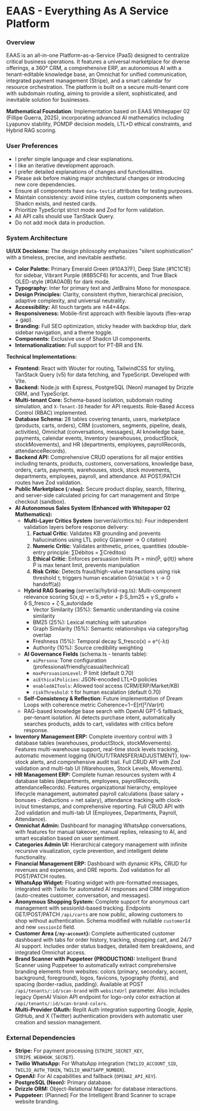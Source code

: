 # EAAS - Everything As A Service Platform

### Overview
EAAS is an all-in-one Platform-as-a-Service (PaaS) designed to centralize critical business operations. It features a universal marketplace for diverse offerings, a 360° CRM, a comprehensive ERP, an autonomous AI with a tenant-editable knowledge base, an Omnichat for unified communication, integrated payment management (Stripe), and a smart calendar for resource orchestration. The platform is built on a secure multi-tenant core with subdomain routing, aiming to provide a silent, sophisticated, and inevitable solution for businesses.

**Mathematical Foundation**: Implementation based on EAAS Whitepaper 02 (Fillipe Guerra, 2025), incorporating advanced AI mathematics including Lyapunov stability, POMDP decision models, LTL+D ethical constraints, and Hybrid RAG scoring.

### User Preferences
- I prefer simple language and clear explanations.
- I like an iterative development approach.
- I prefer detailed explanations of changes and functionalities.
- Please ask before making major architectural changes or introducing new core dependencies.
- Ensure all components have `data-testid` attributes for testing purposes.
- Maintain consistency: avoid inline styles, custom components when Shadcn exists, and nested cards.
- Prioritize TypeScript strict mode and Zod for form validation.
- All API calls should use TanStack Query.
- Do not add mock data in production.

### System Architecture

**UI/UX Decisions:**
The design philosophy emphasizes "silent sophistication" with a timeless, precise, and inevitable aesthetic.
- **Color Palette:** Primary Emerald Green (#10A37F), Deep Slate (#1C1C1E) for sidebar, Vibrant Purple (#8B5CF6) for accents, and True Black OLED-style (#0A0A0B) for dark mode.
- **Typography:** Inter for primary text and JetBrains Mono for monospace.
- **Design Principles:** Clarity, consistent rhythm, hierarchical precision, adaptive complexity, and universal neutrality.
- **Accessibility:** All touch targets are ≥44×44px.
- **Responsiveness:** Mobile-first approach with flexible layouts (flex-wrap + gap).
- **Branding:** Full SEO optimization, sticky header with backdrop blur, dark sidebar navigation, and a theme toggle.
- **Components:** Exclusive use of Shadcn UI components.
- **Internationalization:** Full support for PT-BR and EN.

**Technical Implementations:**
- **Frontend:** React with Wouter for routing, TailwindCSS for styling, TanStack Query (v5) for data fetching, and TypeScript. Developed with Vite.
- **Backend:** Node.js with Express, PostgreSQL (Neon) managed by Drizzle ORM, and TypeScript.
- **Multi-tenant Core:** Schema-based isolation, subdomain routing simulation, and `X-Tenant-ID` header for API requests. Role-Based Access Control (RBAC) implemented.
- **Database Schema:** 28 tables covering tenants, users, marketplace (products, carts, orders), CRM (customers, segments, pipeline, deals, activities), Omnichat (conversations, messages), AI knowledge base, payments, calendar events, Inventory (warehouses, productStock, stockMovements), and HR (departments, employees, payrollRecords, attendanceRecords).
- **Backend API:** Comprehensive CRUD operations for all major entities including tenants, products, customers, conversations, knowledge base, orders, carts, payments, warehouses, stock, stock movements, departments, employees, payroll, and attendance. All POST/PATCH routes have Zod validation.
- **Public Marketplace (`/shop`):** Secure product display, search, filtering, and server-side calculated pricing for cart management and Stripe checkout (sandbox).
- **AI Autonomous Sales System (Enhanced with Whitepaper 02 Mathematics):**
  - **Multi-Layer Critics System** (server/ai/critics.ts): Four independent validation layers before response delivery:
    1. **Factual Critic**: Validates KB grounding and prevents hallucinations using LTL policy G(answer → O citation)
    2. **Numeric Critic**: Validates arithmetic, prices, quantities (double-entry principle: ∑Débitos = ∑Créditos)
    3. **Ethical Critic**: Enforces persuasion limits Pt = min{P̄, ψ(It)} where P̄ is max tenant limit, prevents manipulation
    4. **Risk Critic**: Detects fraud/high-value transactions using risk threshold τ, triggers human escalation G(risk(a) > τ → O handoff(a))
  - **Hybrid RAG Scoring** (server/ai/hybrid-rag.ts): Multi-component relevance scoring S(x,q) = α·S_vetor + β·S_bm25 + γ·S_grafo + δ·S_fresco + ζ·S_autoridade
    - Vector Similarity (35%): Semantic understanding via cosine similarity
    - BM25 (25%): Lexical matching with saturation
    - Graph Similarity (15%): Semantic relationships via category/tag overlap
    - Freshness (15%): Temporal decay S_fresco(x) = e^(-λt)
    - Authority (10%): Source credibility weighting
  - **AI Governance Fields** (schema.ts - tenants table):
    - `aiPersona`: Tone configuration (professional/friendly/casual/technical)
    - `maxPersuasionLevel`: P̄ limit (default 0.70)
    - `aiEthicalPolicies`: JSON-encoded LTL+D policies
    - `enabledAITools`: Allowed tool access (CRM/ERP/Market/KB)
    - `riskThreshold`: τ for human escalation (default 0.70)
  - **Self-Consistency & Reflection**: Future implementation of Dream Loops with coherence metric Coherence=1−E[rt]²/Var(rt)
  - RAG-based knowledge base search with OpenAI GPT-5 fallback, per-tenant isolation. AI detects purchase intent, automatically searches products, adds to cart, validates with critics before response.
- **Inventory Management ERP:** Complete inventory control with 3 database tables (warehouses, productStock, stockMovements). Features multi-warehouse support, real-time stock levels tracking, automatic movement logging (IN/OUT/TRANSFER/ADJUSTMENT), low-stock alerts, and comprehensive audit trail. Full CRUD API with Zod validation and multi-tab UI (Warehouses, Stock Levels, Movements).
- **HR Management ERP:** Complete human resources system with 4 database tables (departments, employees, payrollRecords, attendanceRecords). Features organizational hierarchy, employee lifecycle management, automated payroll calculations (base salary + bonuses - deductions = net salary), attendance tracking with clock-in/out timestamps, and comprehensive reporting. Full CRUD API with Zod validation and multi-tab UI (Employees, Departments, Payroll, Attendance).
- **Omnichat Admin:** Dashboard for managing WhatsApp conversations, with features for manual takeover, manual replies, releasing to AI, and smart escalation based on user sentiment.
- **Categories Admin UI:** Hierarchical category management with infinite recursive visualization, cycle prevention, and intelligent delete functionality.
- **Financial Management ERP:** Dashboard with dynamic KPIs, CRUD for revenues and expenses, and DRE reports. Zod validation for all POST/PATCH routes.
- **WhatsApp Widget:** Floating widget with pre-formatted messages, integrated with Twilio for automated AI responses and CRM integration (auto-creates customer, conversation, and messages).
- **Anonymous Shopping System:** Complete support for anonymous cart management with sessionId-based tracking. Endpoints GET/POST/PATCH `/api/carts` are now public, allowing customers to shop without authentication. Schema modified with nullable `customerId` and new `sessionId` field.
- **Customer Area (`/my-account`):** Complete authenticated customer dashboard with tabs for order history, tracking, shopping cart, and 24/7 AI support. Includes order status badges, detailed item breakdowns, and integrated Omnichat access.
- **Brand Scanner with Puppeteer (PRODUCTION):** Intelligent Brand Scanner using Puppeteer to automatically extract comprehensive branding elements from websites: colors (primary, secondary, accent, background, foreground), logos, favicons, typography (fonts), and spacing (border-radius, padding). Available at POST `/api/tenants/:id/scan-brand` with `websiteUrl` parameter. Also includes legacy OpenAI Vision API endpoint for logo-only color extraction at `/api/tenants/:id/scan-brand-colors`.
- **Multi-Provider OAuth:** Replit Auth integration supporting Google, Apple, GitHub, and X (Twitter) authentication providers with automatic user creation and session management.

### External Dependencies
- **Stripe:** For payment processing (`STRIPE_SECRET_KEY`, `STRIPE_WEBHOOK_SECRET`).
- **Twilio WhatsApp:** For WhatsApp integration (`TWILIO_ACCOUNT_SID`, `TWILIO_AUTH_TOKEN`, `TWILIO_WHATSAPP_NUMBER`).
- **OpenAI:** For AI capabilities and fallback (`OPENAI_API_KEY`).
- **PostgreSQL (Neon):** Primary database.
- **Drizzle ORM:** Object-Relational Mapper for database interactions.
- **Puppeteer:** (Planned) For the Intelligent Brand Scanner to scrape website branding.